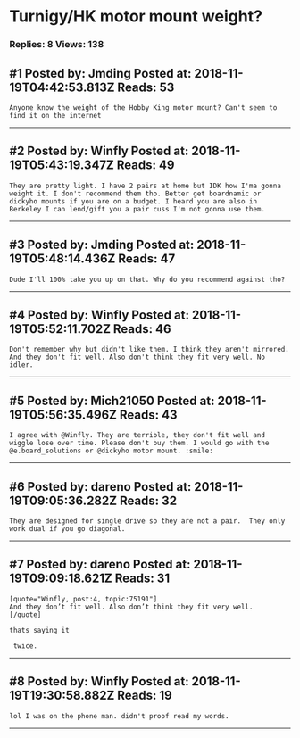 # Turnigy/HK motor mount weight?

### Replies: 8 Views: 138

## \#1 Posted by: Jmding Posted at: 2018-11-19T04:42:53.813Z Reads: 53

```
Anyone know the weight of the Hobby King motor mount? Can't seem to find it on the internet
```

---
## \#2 Posted by: Winfly Posted at: 2018-11-19T05:43:19.347Z Reads: 49

```
They are pretty light. I have 2 pairs at home but IDK how I'ma gonna weight it. I don't recommend them tho. Better get boardnamic or dickyho mounts if you are on a budget. I heard you are also in Berkeley I can lend/gift you a pair cuss I'm not gonna use them.
```

---
## \#3 Posted by: Jmding Posted at: 2018-11-19T05:48:14.436Z Reads: 47

```
Dude I'll 100% take you up on that. Why do you recommend against tho?
```

---
## \#4 Posted by: Winfly Posted at: 2018-11-19T05:52:11.702Z Reads: 46

```
Don't remember why but didn't like them. I think they aren't mirrored. And they don't fit well. Also don't think they fit very well. No idler.
```

---
## \#5 Posted by: Mich21050 Posted at: 2018-11-19T05:56:35.496Z Reads: 43

```
I agree with @Winfly. They are terrible, they don't fit well and wiggle lose over time. Please don't buy them. I would go with the @e.board_solutions or @dickyho motor mount. :smile:
```

---
## \#6 Posted by: dareno Posted at: 2018-11-19T09:05:36.282Z Reads: 32

```
They are designed for single drive so they are not a pair.  They only work dual if you go diagonal.
```

---
## \#7 Posted by: dareno Posted at: 2018-11-19T09:09:18.621Z Reads: 31

```
[quote="Winfly, post:4, topic:75191"]
And they don’t fit well. Also don’t think they fit very well. 
[/quote]

thats saying it 

 twice.
```

---
## \#8 Posted by: Winfly Posted at: 2018-11-19T19:30:58.882Z Reads: 19

```
lol I was on the phone man. didn't proof read my words.
```

---
